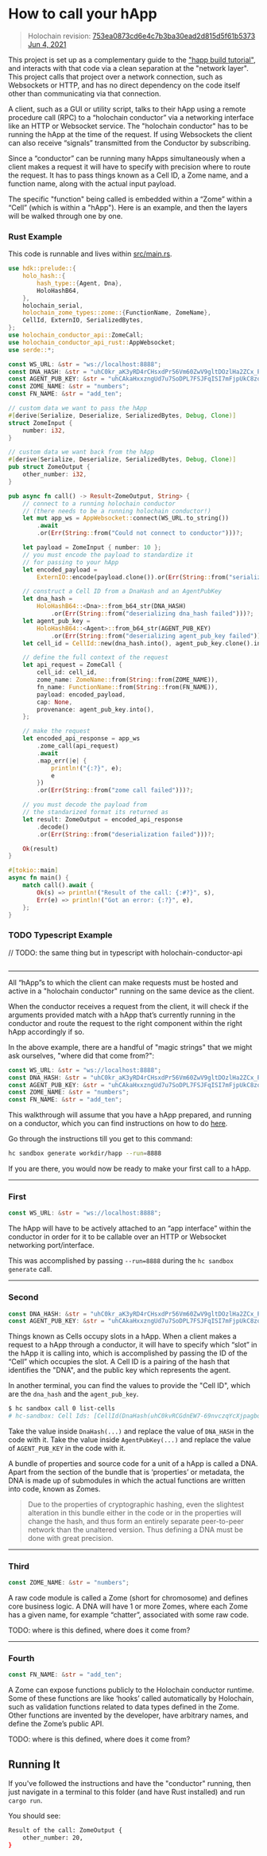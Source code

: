 # How to call your hApp

> Holochain revision: [753ea0873cd6e4c7b3ba30ead2d815d5f61b5373 Jun 4, 2021](https://github.com/holochain/holochain/commits/753ea0873cd6e4c7b3ba30ead2d815d5f61b5373)

This project is set up as a complementary guide to the ["happ build tutorial"](https://github.com/holochain/happ-build-tutorial/tree/happ-client-call-tutorial), and interacts with that code via a clean separation at the "network layer". This project calls that project over a network connection, such as Websockets or HTTP, and has no direct dependency on the code itself other than communicating via that connection.

A client, such as a GUI or utility script, talks to their hApp using a remote procedure call (RPC) to a “holochain conductor” via a networking interface like an HTTP or Websocket service. The "holochain conductor" has to be running the hApp at the time of the request. If using Websockets the client can also receive “signals” transmitted from the Conductor by subscribing. 

Since a “conductor” can be running many hApps simultaneously when a client makes a request it will have to specify with precision where to route the request. It has to pass things known as a Cell ID, a Zome name, and a function name, along with the actual input payload.

The specific "function" being called is embedded within a “Zome” within a “Cell” (which is within a "hApp"). Here is an example, and then the layers will be walked through one by one.

### Rust Example

This code is runnable and lives within [src/main.rs](./src/main.rs).

```rust
use hdk::prelude::{
    holo_hash::{
        hash_type::{Agent, Dna},
        HoloHashB64,
    },
    holochain_serial,
    holochain_zome_types::zome::{FunctionName, ZomeName},
    CellId, ExternIO, SerializedBytes,
};
use holochain_conductor_api::ZomeCall;
use holochain_conductor_api_rust::AppWebsocket;
use serde::*;

const WS_URL: &str = "ws://localhost:8888";
const DNA_HASH: &str = "uhC0kr_aK3yRD4rCHsxdPr56Vm60ZwV9gltDOzlHa2ZCx_PYlUC07";
const AGENT_PUB_KEY: &str = "uhCAkaHxxzngUd7u7SoDPL7FSJFqISI7mFjpUkC8zov8p02nl-pAC";
const ZOME_NAME: &str = "numbers";
const FN_NAME: &str = "add_ten";

// custom data we want to pass the hApp
#[derive(Serialize, Deserialize, SerializedBytes, Debug, Clone)]
struct ZomeInput {
    number: i32,
}

// custom data we want back from the hApp
#[derive(Serialize, Deserialize, SerializedBytes, Debug, Clone)]
pub struct ZomeOutput {
    other_number: i32,
}

pub async fn call() -> Result<ZomeOutput, String> {
    // connect to a running holochain conductor
    // (there needs to be a running holochain conductor!)
    let mut app_ws = AppWebsocket::connect(WS_URL.to_string())
        .await
        .or(Err(String::from("Could not connect to conductor")))?;

    let payload = ZomeInput { number: 10 };
    // you must encode the payload to standardize it
    // for passing to your hApp
    let encoded_payload =
        ExternIO::encode(payload.clone()).or(Err(String::from("serialization of payload failed")))?;

    // construct a Cell ID from a DnaHash and an AgentPubKey
    let dna_hash =
        HoloHashB64::<Dna>::from_b64_str(DNA_HASH)
            .or(Err(String::from("deserializing dna_hash failed")))?;
    let agent_pub_key =
        HoloHashB64::<Agent>::from_b64_str(AGENT_PUB_KEY)
            .or(Err(String::from("deserializing agent_pub_key failed")))?;
    let cell_id = CellId::new(dna_hash.into(), agent_pub_key.clone().into());

    // define the full context of the request
    let api_request = ZomeCall {
        cell_id: cell_id,
        zome_name: ZomeName::from(String::from(ZOME_NAME)),
        fn_name: FunctionName::from(String::from(FN_NAME)),
        payload: encoded_payload,
        cap: None,
        provenance: agent_pub_key.into(),
    };

    // make the request
    let encoded_api_response = app_ws
        .zome_call(api_request)
        .await
        .map_err(|e| {
            println!("{:?}", e);
            e
        })
        .or(Err(String::from("zome call failed")))?;

    // you must decode the payload from
    // the standarized format its returned as
    let result: ZomeOutput = encoded_api_response
        .decode()
        .or(Err(String::from("deserialization failed")))?;

    Ok(result)
}

#[tokio::main]
async fn main() {
    match call().await {
        Ok(s) => println!("Result of the call: {:#?}", s),
        Err(e) => println!("Got an error: {:?}", e),
    };
}
```

### TODO Typescript Example

// TODO: the same thing but in typescript with holochain-conductor-api
```typescript

```

___
All “hApp”s to which the client can make requests must be hosted and active in a "holochain conductor" running on the same device as the client.

When the conductor receives a request from the client, it will check if the arguments provided match with a hApp that’s currently running in the conductor and route the request to the right component within the right hApp accordingly if so.

In the above example, there are a handful of "magic strings" that we might ask ourselves, "where did that come from?":
```rust
const WS_URL: &str = "ws://localhost:8888";
const DNA_HASH: &str = "uhC0kr_aK3yRD4rCHsxdPr56Vm60ZwV9gltDOzlHa2ZCx_PYlUC07";
const AGENT_PUB_KEY: &str = "uhCAkaHxxzngUd7u7SoDPL7FSJFqISI7mFjpUkC8zov8p02nl-pAC";
const ZOME_NAME: &str = "numbers";
const FN_NAME: &str = "add_ten";
```

This walkthrough will assume that you have a hApp prepared, and running on a conductor, which you can find instructions on how to do [here](https://github.com/holochain/happ-build-tutorial/tree/happ-client-call-tutorial).

Go through the instructions till you get to this command:
```bash
hc sandbox generate workdir/happ --run=8888
```

If you are there, you would now be ready to make your first call to a hApp.

___

### First
```rust
const WS_URL: &str = "ws://localhost:8888";
```

The hApp will have to be actively attached to an “app interface” within the conductor in order for it to be callable over an HTTP or Websocket networking port/interface. 

This was accomplished by passing `--run=8888` during the `hc sandbox generate` call.

___

### Second
```rust
const DNA_HASH: &str = "uhC0kr_aK3yRD4rCHsxdPr56Vm60ZwV9gltDOzlHa2ZCx_PYlUC07";
const AGENT_PUB_KEY: &str = "uhCAkaHxxzngUd7u7SoDPL7FSJFqISI7mFjpUkC8zov8p02nl-pAC";
```

Things known as Cells occupy slots in a hApp. When a client makes a request to a hApp through a conductor, it will have to specify which “slot” in the hApp it is calling into, which is accomplished by passing the ID of the “Cell” which occupies the slot. A Cell ID is a pairing of the hash that identifies the "DNA", and the public key which represents the agent.

In another terminal, you can find the values to provide the "Cell ID", which are the `dna_hash` and the `agent_pub_key`.
```bash
$ hc sandbox call 0 list-cells
# hc-sandbox: Cell Ids: [CellId(DnaHash(uhC0kvRCGdnEW7-69nvczqYcXjpagbqilxeDw6mcLyEV9zscrxDPb), AgentPubKey(uhCAkZ-UqvaRMcBbLNuec8qT16YYLglkrluYQ3uDFn_iKVzP34IDa))]
```

Take the value inside `DnaHash(...)` and replace the value of `DNA_HASH` in the code with it. Take the value inside `AgentPubKey(...)` and replace the value of `AGENT_PUB_KEY` in the code with it.

A bundle of properties and source code for a unit of a hApp is called a DNA. Apart from the section of the bundle that is ‘properties’ or metadata, the DNA is made up of submodules in which the actual functions are written into code, known as Zomes. 

> Due to the properties of cryptographic hashing, even the slightest alteration in this bundle either in the code or in the properties will change the hash, and thus form an entirely separate peer-to-peer network than the unaltered version. Thus defining a DNA must be done with great precision.

___

### Third
```rust
const ZOME_NAME: &str = "numbers";
```

A raw code module is called a Zome (short for chromosome) and defines core business logic. A DNA will have 1 or more Zomes, where each Zome has a given name, for example “chatter”, associated with some raw code.

TODO: where is this defined, where does it come from?

___

### Fourth
```rust
const FN_NAME: &str = "add_ten";
```

A Zome can expose functions publicly to the Holochain conductor runtime. Some of these functions are like ‘hooks’ called automatically by Holochain, such as validation functions related to data types defined in the Zome. Other functions are invented by the developer, have arbitrary names, and define the Zome’s public API.

TODO: where is this defined, where does it come from?

## Running It

If you've followed the instructions and have the "conductor" running, then just navigate in a terminal to this folder (and have Rust installed) and run `cargo run`.

You should see:
```bash
Result of the call: ZomeOutput {
    other_number: 20,
}
```

